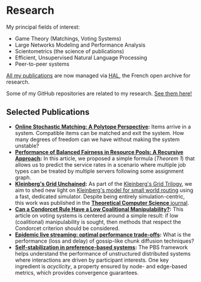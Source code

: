 # Research

My principal fields of interest:
* Game Theory (Matchings, Voting Systems)
* Large Networks Modeling and Performance Analysis
* Scientometrics (the science of publications)
* Efficient, Unsupervised Natural Language Processing
* Peer-to-peer systems

[All my publications](https://cv.hal.science/fabien-mathieu) are now managed via [HAL](https://hal.archives-ouvertes.fr/), the French open archive for research.

Some of my GitHub repositories are related to my research. [See them here!](https://github.com/search?q=user:balouf+topic:research&type=repositories)

## Selected Publications

* **[Online Stochastic Matching: A Polytope Perspective](https://hal.science/hal-03502084v5):** Items arrive in a system. Compatible items can be matched and exit the system. How many degrees of freedom can we have without making the system unstable?
* **[Performance of Balanced Fairness in Resource Pools: A Recursive Approach](https://inria.hal.science/hal-01630420v3/document):** In this article, we proposed a simple formula (*Theorem 1*) that allows us to predict the service rates in a scenario where multiple job types can be treated by multiple servers following some assignment graph.
* **[Kleinberg's Grid Unchained](https://inria.hal.science/hal-02052607v1/document):** As part of the [Kleinberg's Grid Trilogy](https://github.com/balouf/kleinberg-grid-simulator), we aim to shed new light on [Kleinberg's model for small world routing](http://www.cs.cornell.edu/home/kleinber/networks-book/networks-book-ch20.pdf) using a fast, dedicated simulator. Despite being entirely simulation-centric, this work was published in the [**Theoretical Computer Science** journal](https://www.sciencedirect.com/journal/theoretical-computer-science).
* **[Can a Condorcet Rule Have a Low Coalitional Manipulability?](https://hal.science/hal-01369877v1/document):** This article on voting systems is centered around a simple result: if low (coalitional) manipulability is sought, then methods that respect the Condorcet criterion should be considered.
* **[Epidemic live streaming: optimal performance trade-offs](https://inria.hal.science/hal-00668529v1/document):** What is the performance (loss and delay) of gossip-like chunk diffusion techniques?
* **[Self-stabilization in preference-based systems](https://inria.hal.science/hal-00667082v1):** The PBS framework helps understand the performance of unstructured distributed systems where interactions are driven by participant interests. One key ingredient is *acyclicity*, a property ensured by node- and edge-based metrics, which provides convergence guarantees.
